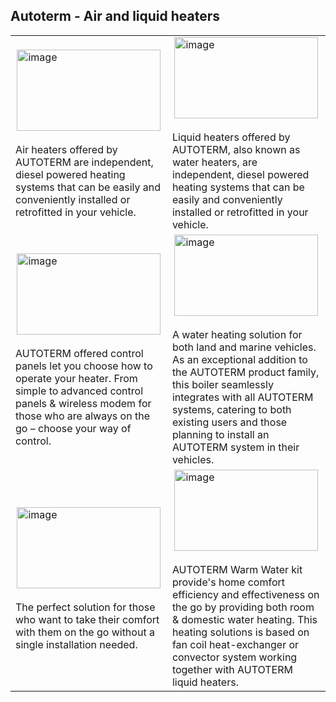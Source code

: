 ## Autoterm - Air and liquid heaters

<style>
    table {
        border-spacing: 30px;
    }

    td img{
        display: block;
        margin-left: auto;
        margin-right: auto;
    }
</style>


<table>

<tr>
<td>
    <img position="center" width="230" height="130" alt="image" src="https://github.com/user-attachments/assets/afac7d3b-bc2c-4514-894e-73ecc78cc3a9" /><br> 
    Air heaters offered by AUTOTERM are independent, diesel powered heating systems that can be easily and conveniently installed or retrofitted in your vehicle.
</td>

<td>
    <img width="230" height="130" alt="image" src="https://github.com/user-attachments/assets/697fc9c8-60d0-4199-9ab5-ce197b3a46c6" /><br> 
    Liquid heaters offered by AUTOTERM, also known as water heaters, are independent, diesel powered heating systems that can be easily and conveniently installed or retrofitted in your vehicle.
</td>

</tr>

<tr>
<td>
    <img width="230" height="130" alt="image" src="https://github.com/user-attachments/assets/2b174c5b-242a-49ac-8558-114ea9eb0134" />
<br> 
    AUTOTERM offered control panels let you choose how to operate your heater. From simple to advanced control panels & wireless modem for those who are always on the go – choose your way of control.

</td>

<td>
    <img width="230" height="130" alt="image" src="https://autoterm.com/slir/w230-h130-c230x130q90/themes/autoterm/assets/images/combiboil/boilerRenderings/isoFront_12-12-24.jpg" /><br> 
    A water heating solution for both land and marine vehicles. As an exceptional addition to the AUTOTERM product family, this boiler seamlessly integrates with all AUTOTERM systems, catering to both existing users and those planning to install an AUTOTERM system in their vehicles.
</td>

</tr>

<tr>
<td>
    <img width="230" height="130" alt="image" src="https://autoterm.com/slir/w230-h150-c230x150q90/themes/autoterm/assets/images/travel_boxes/1_s.jpg" />
<br> 
    The perfect solution for those who want to take their comfort with them on the go without a single installation needed.
</td>

<td>
    <img width="230" height="130" alt="image" src="https://autoterm.com/slir/w230-h130-c230x130q90//themes/autoterm/assets/images/Main%20page%20AUTOTERM%20baltica%20Image.png" /><br> 
    AUTOTERM Warm Water kit provide's home comfort efficiency and effectiveness on the go by providing both room & domestic water heating. This heating solutions is based on fan coil heat-exchanger or convector system working together with AUTOTERM liquid heaters.
</td>

</tr>

</table>








